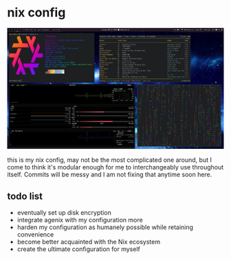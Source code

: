 # nix config

![showcase image](/showcase.png)

this is my nix config, may not be the most complicated one around, but I come to think it's modular enough for me
to interchangeably use throughout itself. Commits will be messy and I am not fixing that anytime soon here.

## todo list
- eventually set up disk encryption
- integrate agenix with my configuration more
- harden my configuration as humanely possible while retaining convenience
- become better acquainted with the Nix ecosystem
- create the ultimate configuration for myself
